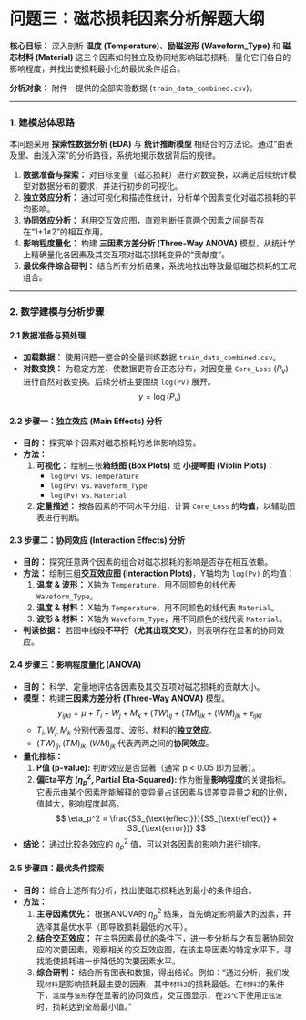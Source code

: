 # 问题三：磁芯损耗因素分析解题大纲

**核心目标：** 深入剖析 **温度 (Temperature)**、**励磁波形 (Waveform_Type)** 和 **磁芯材料 (Material)** 这三个因素如何独立及协同地影响磁芯损耗，量化它们各自的影响程度，并找出使损耗最小化的最优条件组合。

**分析对象：** 附件一提供的全部实验数据 (`train_data_combined.csv`)。

---

### 1. 建模总体思路

本问题采用 **探索性数据分析 (EDA)** 与 **统计推断模型** 相结合的方法论。通过“由表及里、由浅入深”的分析路径，系统地揭示数据背后的规律。

1.  **数据准备与探索：** 对目标变量（磁芯损耗）进行对数变换，以满足后续统计模型对数据分布的要求，并进行初步的可视化。
2.  **独立效应分析：** 通过可视化和描述性统计，分析单个因素变化对磁芯损耗的平均影响。
3.  **协同效应分析：** 利用交互效应图，直观判断任意两个因素之间是否存在“1+1≠2”的相互作用。
4.  **影响程度量化：** 构建 **三因素方差分析 (Three-Way ANOVA)** 模型，从统计学上精确量化各因素及其交互项对磁芯损耗变异的“贡献度”。
5.  **最优条件综合研判：** 结合所有分析结果，系统地找出导致最低磁芯损耗的工况组合。

---

### 2. 数学建模与分析步骤

#### 2.1 数据准备与预处理

- **加载数据：** 使用问题一整合的全量训练数据 `train_data_combined.csv`。
- **对数变换：** 为稳定方差、使数据更符合正态分布，对因变量 `Core_Loss` ($P_v$) 进行自然对数变换。后续分析主要围绕 `log(Pv)` 展开。
  $$
  y = \log(P_v)
  $$

#### 2.2 步骤一：独立效应 (Main Effects) 分析

- **目的：** 探究单个因素对磁芯损耗的总体影响趋势。
- **方法：**
    1.  **可视化：** 绘制三张**箱线图 (Box Plots)** 或 **小提琴图 (Violin Plots)**：
        - `log(Pv)` vs. `Temperature`
        - `log(Pv)` vs. `Waveform_Type`
        - `log(Pv)` vs. `Material`
    2.  **定量描述：** 按各因素的不同水平分组，计算 `Core_Loss` 的**均值**，以辅助图表进行判断。

#### 2.3 步骤二：协同效应 (Interaction Effects) 分析

- **目的：** 探究任意两个因素的组合对磁芯损耗的影响是否存在相互依赖。
- **方法：** 绘制三组**交互效应图 (Interaction Plots)**，Y轴均为 `log(Pv)` 的均值：
    1.  **温度 & 波形：** X轴为 `Temperature`，用不同颜色的线代表 `Waveform_Type`。
    2.  **温度 & 材料：** X轴为 `Temperature`，用不同颜色的线代表 `Material`。
    3.  **波形 & 材料：** X轴为 `Waveform_Type`，用不同颜色的线代表 `Material`。
- **判读依据：** 若图中线段**不平行（尤其出现交叉）**，则表明存在显著的协同效应。

#### 2.4 步骤三：影响程度量化 (ANOVA)

- **目的：** 科学、定量地评估各因素及其交互项对磁芯损耗的贡献大小。
- **模型：** 构建**三因素方差分析 (Three-Way ANOVA)** 模型。
  $$
  y_{ijkl} = \mu + T_i + W_j + M_k + (TW)_{ij} + (TM)_{ik} + (WM)_{jk} + \epsilon_{ijkl}
  $$
  - $T_i, W_j, M_k$ 分别代表温度、波形、材料的**独立效应**。
  - $(TW)_{ij}, (TM)_{ik}, (WM)_{jk}$ 代表两两之间的**协同效应**。
- **量化指标：**
    1.  **P值 (p-value):** 判断效应是否显著（通常 p < 0.05 即为显著）。
    2.  **偏Eta平方 ($\eta_p^2$, Partial Eta-Squared):** 作为衡量**影响程度**的关键指标。它表示由某个因素所能解释的变异量占该因素与误差变异量之和的比例，值越大，影响程度越高。
        $$
        \eta_p^2 = \frac{SS_{\text{effect}}}{SS_{\text{effect}} + SS_{\text{error}}}
        $$
- **结论：** 通过比较各效应的 $\eta_p^2$ 值，可以对各因素的影响力进行排序。

#### 2.5 步骤四：最优条件探索

- **目的：** 综合上述所有分析，找出使磁芯损耗达到最小的条件组合。
- **方法：**
    1.  **主导因素优先：** 根据ANOVA的 $\eta_p^2$ 结果，首先确定影响最大的因素，并选择其最优水平（即导致损耗最低的水平）。
    2.  **结合交互效应：** 在主导因素最优的条件下，进一步分析与之有显著协同效应的次要因素。观察相关的交互效应图，在该主导因素的特定水平下，寻找能使损耗进一步降低的次要因素水平。
    3.  **综合研判：** 结合所有图表和数据，得出结论。例如：“通过分析，我们发现`材料`是影响损耗最主要的因素，其中`材料3`的损耗最低。在`材料3`的条件下，`温度`与`波形`存在显著的协同效应，交互图显示，在`25℃`下使用`正弦波`时，损耗达到全局最小值。”